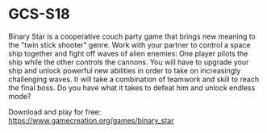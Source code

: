 # GCS-S18

Binary Star is a cooperative couch party game that brings new meaning to the "twin stick shooter" genre.
Work with your partner to control a space ship together and fight off waves of alien enemies: One player pilots the ship while the other controls the cannons.
You will have to upgrade your ship and unlock powerful new abilities in order to take on increasingly challenging waves.
It will take a combination of teamwork and skill to reach the final boss.
Do you have what it takes to defeat him and unlock endless mode?

Download and play for free: https://www.gamecreation.org/games/binary_star